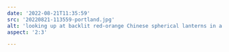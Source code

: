 ```yaml
---
date: '2022-08-21T11:35:59'
src: '20220821-113559-portland.jpg'
alt: 'looking up at backlit red-orange Chinese spherical lanterns in a green garden scene'
aspect: '2:3'

---
```

